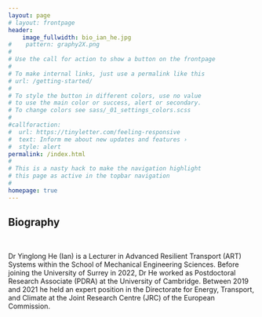 ```yaml
---
layout: page
# layout: frontpage
header: 
    image_fullwidth: bio_ian_he.jpg
#    pattern: graphy2X.png
#
# Use the call for action to show a button on the frontpage
#
# To make internal links, just use a permalink like this
# url: /getting-started/
#
# To style the button in different colors, use no value
# to use the main color or success, alert or secondary.
# To change colors see sass/_01_settings_colors.scss
#
#callforaction:
#  url: https://tinyletter.com/feeling-responsive
#  text: Inform me about new updates and features ›
#  style: alert
permalink: /index.html
#
# This is a nasty hack to make the navigation highlight
# this page as active in the topbar navigation
#
homepage: true
---
```


<h2>Biography</h2> <br>

Dr Yinglong He (Ian) is a Lecturer in Advanced Resilient Transport (ART) Systems within the School of Mechanical Engineering Sciences. Before joining the University of Surrey in 2022, Dr He worked as Postdoctoral Research Associate (PDRA) at the University of Cambridge. Between 2019 and 2021 he held an expert position in the Directorate for Energy, Transport, and Climate at the Joint Research Centre (JRC) of the European Commission.
